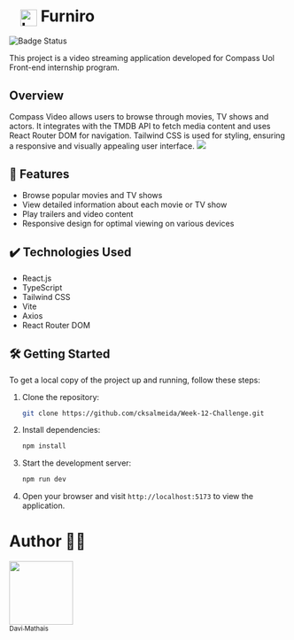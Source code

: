 # <img src="src/assets/FurniroIcon.svg" alt="Logotype" style="margin-left: 20px; vertical-align: middle; width: 30px" /> Furniro

![Badge Status](http://img.shields.io/static/v1?label=STATUS&message=FINISH&color=GREEN&style=for-the-badge)

This project is a video streaming application developed for Compass Uol Front-end internship program.

## Overview

Compass Video allows users to browse through movies, TV shows and actors. It integrates with the TMDB API to fetch media content and uses React Router DOM for navigation. Tailwind CSS is used for styling, ensuring a responsive and visually appealing user interface.
![](https://github.com/lucaslapazini95/proj2-sem8-pb/blob/main/demo-gif2.gif)

## 🔨 Features

- Browse popular movies and TV shows
- View detailed information about each movie or TV show
- Play trailers and video content
- Responsive design for optimal viewing on various devices

## ✔️ Technologies Used

- React.js
- TypeScript
- Tailwind CSS
- Vite
- Axios
- React Router DOM

## 🛠️ Getting Started

To get a local copy of the project up and running, follow these steps:

1. Clone the repository:

   ```bash
   git clone https://github.com/cksalmeida/Week-12-Challenge.git
   ```

2. Install dependencies:

   ```bash
   npm install
   ```

3. Start the development server:

   ```bash
   npm run dev
   ```

4. Open your browser and visit `http://localhost:5173` to view the application.

# Author 👨‍💻

[<img loading="lazy" src="https://avatars.githubusercontent.com/u/100139909?v=4" width=115><br><sub>Davi Mathais</sub>](https://github.com/cksalmeida)
